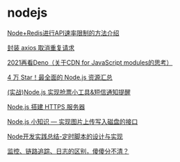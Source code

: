 # nodejs

[Node+Redis进行API速率限制的方法介绍](https://mp.weixin.qq.com/s/2rBT_B9iaTvaTNffD6_URQ)

[封装 axios 取消重复请求](https://mp.weixin.qq.com/s/nDPM6HzLKkAIqmW91I9W-A)

[2021再看Deno（关于CDN for JavaScript modules的思考）](https://mp.weixin.qq.com/s?__biz=MzAxMTU0NTc4Nw==&mid=2661157880&idx=1&sn=0a002f0548b30319f5e2c45dbf40dfb8&scene=21#wechat_redirect)

[4 万 Star！最全面的 Node.js 资源汇总](https://mp.weixin.qq.com/s?__biz=MzAxMDM0MzQ4Mg==&mid=303578860&idx=1&sn=8839ab1de0e8388d2466dd4c0f2b26ed&chksm=0cbd5bb93bcad2afc44daba2b2ef4917cdd2eca1b105b5d13b20e1e25ae86604c59ea8b35f05&mpshare=1&scene=24&srcid=1227J14pE2YEW2CnsvT9jEdH&sharer_sharetime=1609043282731&sharer_shareid=18af4598a510ab1911de864d55f65d3a&key=e5a6f4840bcd614c0500b9e7a32de0ab04c501224946fa8010e384c6da9b86708257d15ff1a6fc1d05d16fb2edc63c41a85b4bc678834e0584aec380b3c460ac2f0600da260cb0ea71366a159d249088bd70af8b1d587a9ad7cf8ad6b888901d61b847e41e227776029f9087dc185860af604136a982adf2b8da0e97751164a4&ascene=14&uin=Mzc2MjkyMjk0MQ%3D%3D&devicetype=Windows+10+x64&version=6300002f&lang=zh_CN&exportkey=Azdgq68iGsCNR76Tm%2F8IcAo%3D&pass_ticket=uG0ITW7VbQre912sCs3w03oa5DNRIG3UHrL1%2FYIYsorCPizXQjGGAVEkkNHwDWci&wx_header=0)

[(实战)Node.js 实现抢票小工具&短信通知提醒](https://mp.weixin.qq.com/s?__biz=MzUzNjk5MTE1OQ==&mid=2247494988&idx=1&sn=587b1592781185f36a0dff9473e5f87a&chksm=faef6994cd98e082ce499d0bf0f9d4bbddb4f92467acf41d56a9dde07d625ab3f68874a11d25&mpshare=1&scene=24&srcid=0101y3kJN9spzefkwapyl9jq&sharer_sharetime=1609513129801&sharer_shareid=18af4598a510ab1911de864d55f65d3a&key=7326df0a627d9fb5dbf3cf53318f37032e4a49295149c9ad7e65a0c814a54beff69a509a100695ac4748c16b320582c62c2f35ee0873c3b0c20d1738f3f07488c7af68aa6a42041d7a387355592b1383ee007e65092522ddf8bf5fe797b107d1cd533fb459c38f0ce6171e156b302fe4b45214d799d54f4097c48d283ed1ef83&ascene=14&uin=Mzc2MjkyMjk0MQ%3D%3D&devicetype=Windows+10+x64&version=6300002f&lang=zh_CN&exportkey=AzhECp%2BYzNQSZYjagsXxWak%3D&pass_ticket=uG0ITW7VbQre912sCs3w03oa5DNRIG3UHrL1%2FYIYsorCPizXQjGGAVEkkNHwDWci&wx_header=0)

[Node.js 搭建 HTTPS 服务器](https://mp.weixin.qq.com/s?__biz=MzUxNzk1MjQ0Ng==&mid=2247489647&idx=2&sn=0208fa8abd03f4dd3c457fd8e585b8e9&chksm=f9911ebecee697a860854e2c57977eca7df732feb85b6881c3ccb81cd821c0663902b76b67c6&mpshare=1&scene=24&srcid=0104DQt9971hZGz4u5shiHeS&sharer_sharetime=1609753044678&sharer_shareid=18af4598a510ab1911de864d55f65d3a&key=3712d248eda753bf5f2a5a063c37313b43c125c92ded89c5d3d42ba7a02f9527dab9f7990c6f508138f194446129bb2bb3f38d694799777c477672b132a248f8fcb493b02bf51b1ccfb0b397b9741a3189b97e9589bb8b91e09679c7a34e281fefe109c30251842aaa272673f91bf1e157d2556ca34a01fc007785564e34fd29&ascene=14&uin=Mzc2MjkyMjk0MQ%3D%3D&devicetype=Windows+10+x64&version=6300002f&lang=zh_CN&exportkey=AwBqqaQ6wYD9VA3WmyAt%2FZs%3D&pass_ticket=uG0ITW7VbQre912sCs3w03oa5DNRIG3UHrL1%2FYIYsorCPizXQjGGAVEkkNHwDWci&wx_header=0)

[Node.js 小知识 — 实现图片上传写入磁盘的接口](https://mp.weixin.qq.com/s?__biz=MzIyNDU2NTc5Mw==&mid=2247489666&idx=1&sn=a5bf2c1be3b334ddde18f2d264dc61ac&chksm=e80c57ccdf7bdedac94fdb2ac93cc61cb533314a4b1c114b23cb2535c4f2057644aab1434984&mpshare=1&scene=24&srcid=0104tNH8B4j1VIe2Iz5YrM03&sharer_sharetime=1609753176196&sharer_shareid=18af4598a510ab1911de864d55f65d3a&key=ea7446b0013173841a74da8512784e6b9578a96a2a7516b2828adc2a6681cc14b10687e735aaa573315ceb4fa9baed0e49b7f756065be225857ec9c214ab17ad95050f7ae26e8de25973d6836c4cb57a83703d6349115fb3e5e4c6eeb244e1409595dc40d61b23d5b97d317d682c8491a1f7d62f0b17a56cd8170fb7860b16ed&ascene=14&uin=Mzc2MjkyMjk0MQ%3D%3D&devicetype=Windows+10+x64&version=6300002f&lang=zh_CN&exportkey=A%2BGew0KdKNRaByHPOFXPrps%3D&pass_ticket=uG0ITW7VbQre912sCs3w03oa5DNRIG3UHrL1%2FYIYsorCPizXQjGGAVEkkNHwDWci&wx_header=0)

[Node开发实践总结-定时脚本的设计与实现](https://mp.weixin.qq.com/s?__biz=MzUxNzk1MjQ0Ng==&mid=2247489665&idx=2&sn=a20ed5d1b726c463555ceb72e5273059&chksm=f9911e50cee6974634201b2a122a155ffd44b630a66d433dc74655147cccb27ca0c431608c54&mpshare=1&scene=24&srcid=0105B6xj9iOlvGPtlDT62VOc&sharer_sharetime=1609838133131&sharer_shareid=18af4598a510ab1911de864d55f65d3a&key=b32b778d3cd3c426c398f3197b1435660cbce000f87ac1c8fe59028878002ba9c449ee11f68cd2032a7bdaa184ac6bcc29b5b35b887e93ae0b6a213c353973cbde82c6e1b8561e426959dac6f2abcd6b29ba11cf8f41e71545dfd3dc1a9f0d8db7b914d94c8e172638a0437cbd28df2cc0dade17fb020cc76c0eb65df4e2bc0f&ascene=14&uin=Mzc2MjkyMjk0MQ%3D%3D&devicetype=Windows+10+x64&version=6300002f&lang=zh_CN&exportkey=A78g1DxQWmzE77FXpkogJ2w%3D&pass_ticket=uG0ITW7VbQre912sCs3w03oa5DNRIG3UHrL1%2FYIYsorCPizXQjGGAVEkkNHwDWci&wx_header=0)

[监控、链路追踪、日志的区别，傻傻分不清？](https://mp.weixin.qq.com/s?__biz=MzIyNDU2NTc5Mw==&mid=2247489749&idx=2&sn=afcfade7ca90a5a6de6b29e743ce5a83&chksm=e80c579bdf7bde8dd66a8e49268a3840cf06fb2e39e54eb275fc095d54edc7fe056cba7250cc&mpshare=1&scene=24&srcid=0109YgUwhuQlxUyUAuNLcqkU&sharer_sharetime=1610160613192&sharer_shareid=18af4598a510ab1911de864d55f65d3a&key=ea7446b0013173846fcd6db7c4cf5e3ef2154ac67254227c20d805106e0a29468692f6e8fbb9dc8f5f4d3d6b2231c1cf2f32d356c6e9b00ec92232e18a6a0e63db8760e1b798c173badf5927b88f1130b85336f6556af8816cea67f5a73d17b5da2565f774c66b8dc7ee8b57bb5c0b4c3eab28e7f0e110c66bcbf80a7ad5686b&ascene=14&uin=Mzc2MjkyMjk0MQ%3D%3D&devicetype=Windows+10+x64&version=6300002f&lang=zh_CN&exportkey=A0JM1FcYWsiKK%2FECF1QPS24%3D&pass_ticket=uG0ITW7VbQre912sCs3w03oa5DNRIG3UHrL1%2FYIYsorCPizXQjGGAVEkkNHwDWci&wx_header=0)